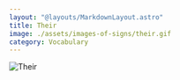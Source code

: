 ```yaml
---
layout: "@layouts/MarkdownLayout.astro"
title: Their
image: ./assets/images-of-signs/their.gif
category: Vocabulary
---
```


![Their](@signs/their.gif)
